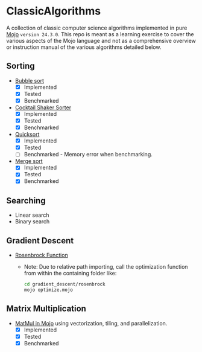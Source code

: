 # ClassicAlgorithms

A collection of classic computer science algorithms implemented in pure [Mojo](https://www.modular.com/max/mojo) `version 24.3.0`. This repo is meant as a learning exercise to cover the various aspects of the Mojo language and not as a comprehensive overview or instruction manual of the various algorithms detailed below.

## Sorting

- [Bubble sort](https://en.wikipedia.org/wiki/Bubble_sort)
  - [X] Implemented
  - [X] Tested
  - [X] Benchmarked

- [Cocktail Shaker Sorter](https://en.wikipedia.org/wiki/Cocktail_shaker_sort)
  - [X] Implemented
  - [X] Tested
  - [X] Benchmarked

- [Quicksort](https://en.wikipedia.org/wiki/Quicksort)
  - [X] Implemented
  - [X] Tested
  - [ ] Benchmarked - Memory error when benchmarking.

- [Merge sort](https://en.wikipedia.org/wiki/Merge_sort)
  - [X] Implemented
  - [X] Tested
  - [X] Benchmarked

## Searching

- Linear search
- Binary search

## Gradient Descent

- [Rosenbrock Function](https://en.wikipedia.org/wiki/Rosenbrock_function)
  - Note: Due to relative path importing, call the optimization function from within the containing folder like:

    ```bash
    cd gradient_descent/rosenbrock
    mojo optimize.mojo
    ```

## Matrix Multiplication

- [MatMul in Mojo](https://docs.modular.com/mojo/notebooks/Matmul) using vectorization, tiling, and parallelization.
  - [X] Implemented
  - [X] Tested
  - [X] Benchmarked
